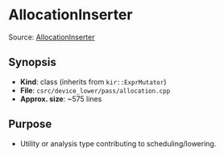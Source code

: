 # AllocationInserter

Source: [AllocationInserter](../../../csrc/device_lower/pass/allocation.cpp#L1067)

## Synopsis
- **Kind**: class (inherits from `kir::ExprMutator`)
- **File**: `csrc/device_lower/pass/allocation.cpp`
- **Approx. size**: ~575 lines

## Purpose
- Utility or analysis type contributing to scheduling/lowering.
